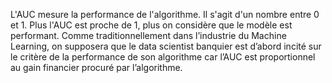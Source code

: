 L'AUC mesure la performance de l'algorithme. Il s'agit d'un nombre entre 0 et 1. Plus l'AUC est proche de 1, plus on considère que le modèle est performant. Comme traditionnellement dans l’industrie du Machine Learning, on supposera que le data scientist banquier est d’abord incité sur le critère de la performance de son algorithme car l’AUC est proportionnel au gain financier procuré par l’algorithme.
